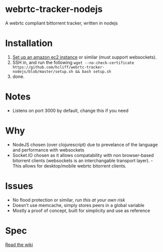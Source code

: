 webrtc-tracker-nodejs
=====================

A webrtc compliant bittorrent tracker, written in nodejs

Installation
=====================

1. [Set up an amazon ec2 instance](https://github.com/hcliff/webrtc-tracker-nodejs/wiki/ec2) or similar (must support websockets).
2. SSH in, and run the following ```wget --no-check-certificate https://github.com/hcliff/webrtc-tracker-nodejs/blob/master/setup.sh && bash setup.sh```
3. done.

Notes
=====================
* Listens on port 3000 by default, change this if you need

Why
=====================
* NodeJS chosen (over clojurescript) due to prevelance of the language and performance with websockets
* Socket.IO chosen as it allows compatability with non browser-based bitorrent clients (websockets is an interchangable transport layer). - This allows for desktop/mobile webrtc bitorrent clients.

Issues
=====================
* No flood protection or similar, *run this at your own risk*
* Doesn't use memcache, simply stores peers in a global variable
* Mostly a proof of concept, built for simplicity and use as reference

Spec
=====================
[Read the wiki](http://github.com/hcliff/webrtc-tracker-nodejs/wiki)
